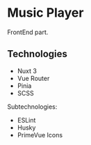 # Music Player

FrontEnd part.

## Technologies

- Nuxt 3
- Vue Router
- Pinia
- SCSS

Subtechnologies:
- ESLint
- Husky
- PrimeVue Icons
